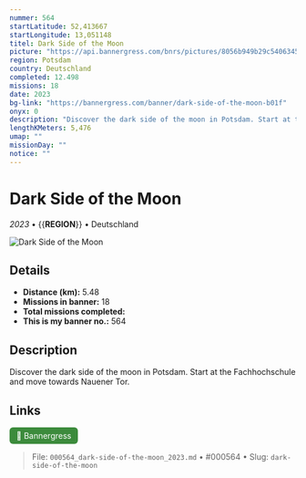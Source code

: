 ```yaml
---
nummer: 564
startLatitude: 52,413667
startLongitude: 13,051148
titel: Dark Side of the Moon
picture: "https://api.bannergress.com/bnrs/pictures/8056b949b29c54063454af0daeea55b4"
region: Potsdam
country: Deutschland
completed: 12.498
missions: 18
date: 2023
bg-link: "https://bannergress.com/banner/dark-side-of-the-moon-b01f"
onyx: 0
description: "Discover the dark side of the moon in Potsdam. Start at the Fachhochschule and move towards Nauener Tor."
lengthKMeters: 5,476
umap: ""
missionDay: ""
notice: ""
---
```

# Dark Side of the Moon

*2023* • {{__REGION__}} • Deutschland

![Dark Side of the Moon](https://api.bannergress.com/bnrs/pictures/8056b949b29c54063454af0daeea55b4)



## Details
- **Distance (km):** 5.48
- **Missions in banner:** 18
- **Total missions completed:** 
- **This is my banner no.:** 564



## Description
Discover the dark side of the moon in Potsdam. Start at the Fachhochschule and move towards Nauener Tor.



## Links
<a href="https://bannergress.com/banner/dark-side-of-the-moon-b01f" target="_blank" style="display:inline-block;margin-right:8px;padding:6px 12px;background:#3c8b3c;color:#fff;text-decoration:none;border-radius:6px;">🔗 Bannergress</a>



> File: `000564_dark-side-of-the-moon_2023.md` • #000564 • Slug: `dark-side-of-the-moon`
